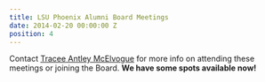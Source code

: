 ```yaml
---
title: LSU Phoenix Alumni Board Meetings
date: 2014-02-20 00:00:00 Z
position: 4
---
```


Contact [Tracee Antley McElvogue](mailto:nolagirl@hotmail.com) for more info on attending these meetings or joining the Board. **We have some spots available now!**